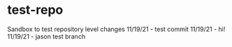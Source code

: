 # test-repo
Sandbox to test repository level changes
11/19/21 - test commit
11/19/21 - hi!
11/19/21 - jason test branch